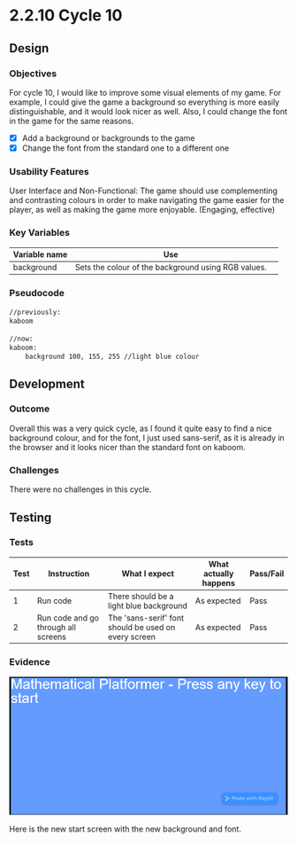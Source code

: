 # 2.2.10 Cycle 10

## Design

### Objectives

For cycle 10, I would like to improve some visual elements of my game. For example, I could give the game a background so everything is more easily distinguishable, and it would look nicer as well. Also, I could change the font in the game for the same reasons.

* [x] Add a background or backgrounds to the game
* [x] Change the font from the standard one to a different one

### Usability Features

User Interface and Non-Functional: The game should use complementing and contrasting colours in order to make navigating the game easier for the player, as well as making the game more enjoyable. (Engaging, effective)

### Key Variables



<table><thead><tr><th>Variable name</th><th>Use</th><th data-hidden></th></tr></thead><tbody><tr><td>background</td><td>Sets the colour of the background using RGB values.</td><td></td></tr></tbody></table>

### Pseudocode

```
//previously:
kaboom

//now:
kaboom:
    background 100, 155, 255 //light blue colour
```

## Development

### Outcome

Overall this was a very quick cycle, as I found it quite easy to find a nice background colour, and for the font, I just used sans-serif, as it is already in the browser and it looks nicer than the standard font on kaboom.

### Challenges

There were no challenges in this cycle.

## Testing

### Tests

| Test | Instruction                         | What I expect                                        | What actually happens | Pass/Fail |
| ---- | ----------------------------------- | ---------------------------------------------------- | --------------------- | --------- |
| 1    | Run code                            | There should be a light blue background              | As expected           | Pass      |
| 2    | Run code and go through all screens | The 'sans-serif' font should be used on every screen | As expected           | Pass      |

### Evidence

![](<../.gitbook/assets/image (1) (3).png>)

Here is the new start screen with the new background and font.
